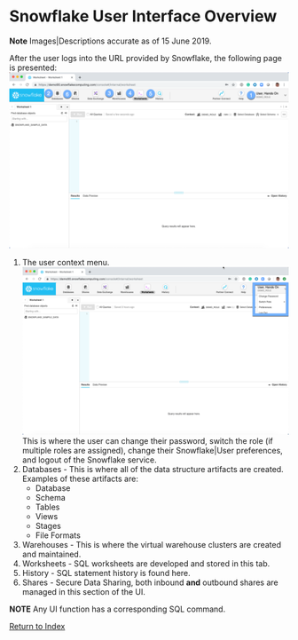 # Snowflake User Interface Overview

**Note** Images|Descriptions accurate as of 15 June 2019.

After the user logs into the URL provided by Snowflake, the following page is presented: ![alt-text](./images/Main-UI.png)


1. The user context menu.  ![alt-text](./images/UserContextMenu.png) This is where the user can change their password, switch the role (if multiple roles are assigned), change their Snowflake|User preferences, and logout of the Snowflake service.
1. Databases - This is where all of the data structure artifacts are created.  Examples of these artifacts are:
   - Database
   - Schema
   - Tables
   - Views
   - Stages
   - File Formats
1. Warehouses - This is where the virtual warehouse clusters are created and maintained.
1. Worksheets - SQL worksheets are developed and stored in this tab.
1. History - SQL statement history is found here.  
1. Shares - Secure Data Sharing, both inbound **and** outbound shares are managed in this section of the UI.


**NOTE** Any UI function has a corresponding SQL command.  

[Return to Index](./README.md)
